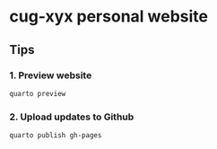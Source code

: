 # cug-xyx personal website

## Tips

### 1. Preview website

```powershell
quarto preview
```

### 2. Upload updates to Github

```powershell
quarto publish gh-pages
```
